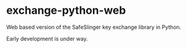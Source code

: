 exchange-python-web
===================

Web based version of the SafeSlinger key exchange library in Python.

Early development is under way.